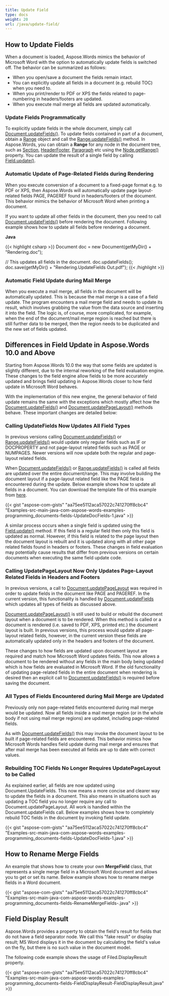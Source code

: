 ```yaml
---
title: Update Field
type: docs
weight: 20
url: /java/update-field/
---
```


## How to Update Fields

When a document is loaded, Aspose.Words mimics the behavior of Microsoft Word with the option to automatically update fields is switched off. The behavior can be summarized as follows:

- When you open/save a document the fields remain intact.
- You can explicitly update all fields in a document (e.g. rebuild TOC) when you need to.
- When you print/render to PDF or XPS the fields related to page-numbering in headers/footers are updated.
- When you execute mail merge all fields are updated automatically.

### Update Fields Programmatically

To explicitly update fields in the whole document, simply call [Document.updateFields()](http://www.aspose.com/api/java/words/com.aspose.words/classes/Document). To update fields contained in part of a document, obtain a [Range](http://www.aspose.com/api/java/words/com.aspose.words/classes/Range) object and call the [Range.updateFields()](http://www.aspose.com/api/java/words/com.aspose.words/classes/Range) method. In Aspose.Words, you can obtain a **Range** for any node in the document tree, such as [Section](http://www.aspose.com/api/java/words/com.aspose.words/classes/Section), [HeaderFooter](http://www.aspose.com/api/java/words/com.aspose.words/classes/HeaderFooter), [Paragraph](http://www.aspose.com/api/java/words/com.aspose.words/classes/Paragraph) etc using the [Node.getRange()](http://www.aspose.com/api/java/words/com.aspose.words/classes/Node) property. You can update the result of a single field by calling [Field.update()](http://www.aspose.com/api/java/words/com.aspose.words/classes/Field).

### Automatic Update of Page-Related Fields during Rendering

When you execute conversion of a document to a fixed-page format e.g. to PDF or XPS, then Aspose.Words will automatically update page layout-related fields PAGE, PAGEREF found in headers/footers of the document. This behavior mimics the behavior of Microsoft Word when printing a document.

If you want to update all other fields in the document, then you need to call [Document.updateFields()](http://www.aspose.com/api/java/words/com.aspose.words/classes/Document) before rendering the document.
Following example shows how to update all fields before rendering a document.

**Java**

{{< highlight csharp >}}
Document doc = new Document(getMyDir() + "Rendering.doc");

// This updates all fields in the document.
doc.updateFields();
doc.save(getMyDir() + "Rendering.UpdateFields Out.pdf");
{{< /highlight >}}

### Automatic Field Update during Mail Merge

When you execute a mail merge, all fields in the document will be automatically updated. This is because the mail merge is a case of a field update. The program encounters a mail merge field and needs to update its result, which involves grabbing the value from the data source and inserting it into the field. The logic is, of course, more complicated, for example, when the end of the document/mail merge region is reached but there is still further data to be merged, then the region needs to be duplicated and the new set of fields updated.

## Differences in Field Update in Aspose.Words 10.0 and Above

Starting from Aspose.Words 10.0 the way that some fields are updated is slightly different, due to the internal reworking of the field evaluation engine. These changes to the field engine allow fields to be more accurately updated and brings field updating in Aspose.Words closer to how field update in Microsoft Word behaves.

With the implementation of this new engine, the general behavior of field update remains the same with the exceptions which mostly affect how the [Document.updateFields()](http://www.aspose.com/api/java/words/com.aspose.words/classes/Document) and [Document.updatePageLayout()](http://www.aspose.com/api/java/words/com.aspose.words/classes/Document) methods behave. These important changes are detailed below:

### Calling UpdateFields Now Updates All Field Types

In previous versions calling [Document.updateFields()](http://www.aspose.com/api/java/words/com.aspose.words/classes/Document) or [Range.updateFields()](http://www.aspose.com/api/java/words/com.aspose.words/classes/Range) would update only regular fields such as IF or DOCPROPERTY and not page-layout related fields such as PAGE or NUMPAGES. Newer versions will now update both the regular and page-layout related fields.

When [Document.updateFields()](http://www.aspose.com/api/java/words/com.aspose.words/classes/Document) or [Range.updateFields()](http://www.aspose.com/api/java/words/com.aspose.words/classes/Range) is called all fields are updated over the entire document/range. This may involve building the document layout if a page-layout related field like the PAGE field is encountered during the update. Below example shows how to update all fields in a document. You can download the template file of this example from [here](https://github.com/aspose-words/Aspose.Words-for-Java/blob/master/Examples/src/main/resources/com/aspose/words/examples/programming_documents/fields/UpdateDocFields/Rendering.doc).

{{< gist "aspose-com-gists" "aa75ee5112aca57022c741270ff8cbc4" "Examples-src-main-java-com-aspose-words-examples-programming_documents-fields-UpdateDocFields-1.java" >}}

A similar process occurs when a single field is updated using the [Field.update()](http://www.aspose.com/api/java/words/com.aspose.words/classes/Field) method. If this field is a regular field then only this field is updated as normal. However, if this field is related to the page layout then the document layout is rebuilt and it is updated along with all other page related fields found in headers or footers.
These changes in field evaluation may potentially cause results that differ from previous versions on certain documents when executing the same field update code.

### Calling UpdatePageLayout Now Only Updates Page-Layout Related Fields in Headers and Footers

In previous versions, a call to [Document.updatePageLayout](http://www.aspose.com/api/java/words/com.aspose.words/classes/document/methods/updatePageLayout\(\)/) was required in order to update fields in the document like PAGE and PAGEREF. In the current version, this functionality is handled by [Document.updateFields](http://www.aspose.com/api/java/words/com.aspose.words/classes/document/methods/updateFields\(\)/) which updates all types of fields as discussed above.

[Document.updatePageLayout()](http://www.aspose.com/api/java/words/com.aspose.words/classes/Document) is still used to build or rebuild the document layout when a document is to be rendered. When this method is called or a document is rendered (i.e. saved to PDF, XPS, printed etc.) the document layout is built. In previous versions, this process would update all page-layout related fields, however, in the current version these fields are automatically updated only in the headers and footers of the document.

These changes to how fields are updated upon document layout are required and match how Microsoft Word updates fields. This now allows a document to be rendered without any fields in the main body being updated which is how fields are evaluated in Microsoft Word. If the old functionality of updating page-related fields in the entire document when rendering is desired then an explicit call to [Document.updateFields()](http://www.aspose.com/api/java/words/com.aspose.words/classes/Document) is required before saving the document.

### All Types of Fields Encountered during Mail Merge are Updated

Previously only non page-related fields encountered during mail merge would be updated. Now all fields inside a mail merge region (or in the whole body if not using mail merge regions) are updated, including page-related fields.

As with [Document.updateFields()](http://www.aspose.com/api/java/words/com.aspose.words/classes/Document) this may invoke the document layout to be built if page-related fields are encountered. This behavior mimics how Microsoft Words handles field update during mail merge and ensures that after mail merge has been executed all fields are up to date with correct values.

### Rebuilding TOC Fields No Longer Requires UpdatePageLayout to be Called

As explained earlier, all fields are now updated using Document.UpdateFields. This now means a more concise and clearer way to update the fields in a document. This also means in situations such as updating a TOC field you no longer require any call to Document.updatePageLayout. All work is handled within the Document.updateFields call. Below examples shows how to completely rebuild TOC fields in the document by invoking field update.

{{< gist "aspose-com-gists" "aa75ee5112aca57022c741270ff8cbc4" "Examples-src-main-java-com-aspose-words-examples-programming_documents-fields-UpdateDocFields-1.java" >}}

## How to Rename Merge Fields

An example that shows how to create your own **MergeField** class, that represents a single merge field in a Microsoft Word document and allows you to get or set its name. Below example shows how to rename merge fields in a Word document.

{{< gist "aspose-com-gists" "aa75ee5112aca57022c741270ff8cbc4" "Examples-src-main-java-com-aspose-words-examples-programming_documents-fields-RenameMergeFields-.java" >}}

## Field Display Result

Aspose.Words provides a property to obtain the field's result for fields that do not have a field separator node. We call this "fake result" or display result; MS Word displays it in the document by calculating the field's value on the fly, but there is no such value in the document model.

The following code example shows the usage of Filed.DisplayResult property.



{{< gist "aspose-com-gists" "aa75ee5112aca57022c741270ff8cbc4" "Examples-src-main-java-com-aspose-words-examples-programming_documents-fields-FieldDisplayResult-FieldDisplayResult.java" >}}
